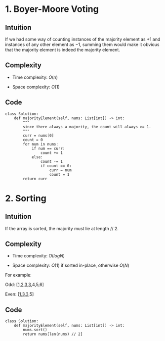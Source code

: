 # 1. Boyer-Moore Voting

## Intuition
If we had some way of counting instances of the majority element as +1
and instances of any other element as −1, summing them would make it
obvious that the majority element is indeed the majority element.

## Complexity
- Time complexity:
    $O(n)$

- Space complexity:
    $O(1)$

## Code
```python3 []
class Solution:
    def majorityElement(self, nums: List[int]) -> int:
        """
        since there always a majority, the count will always >= 1.
        """
        curr = nums[0]
        count = 0
        for num in nums:
            if num == curr:
                count += 1
            else:
                count -= 1
                if count == 0:
                    curr = num
                    count = 1
        return curr
```


# 2. Sorting

## Intuition
If the array is sorted, the majority must lie at length // 2.


## Complexity
- Time complexity:
    $O(logN)$

- Space complexity:
    $O(1)$ if sorted in-place, otherwise $O(N)$
    
For example:

Odd:    [<ins>1,2,3,3</ins>,4,5,6]

Even:   [<ins>1,3,3</ins>,5]

## Code
```python3 []
class Solution:
    def majorityElement(self, nums: List[int]) -> int:
        nums.sort()
        return nums[len(nums) // 2]
```